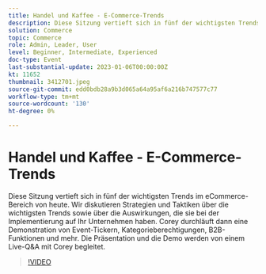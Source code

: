 ```yaml
---
title: Handel und Kaffee - E-Commerce-Trends
description: Diese Sitzung vertieft sich in fünf der wichtigsten Trends im eCommerce-Bereich von heute. Wir diskutieren Strategien und Taktiken über die wichtigsten Trends sowie über die Auswirkungen, die sie bei der Implementierung auf Ihr Unternehmen haben. Corey durchläuft dann eine Demonstration von Event-Tickern, Kategorieberechtigungen, B2B-Funktionen und mehr. Die Präsentation und die Demo werden von einem Live-Q&A mit Corey begleitet.
solution: Commerce
topic: Commerce
role: Admin, Leader, User
level: Beginner, Intermediate, Experienced
doc-type: Event
last-substantial-update: 2023-01-06T00:00:00Z
kt: 11652
thumbnail: 3412701.jpeg
source-git-commit: edd0bdb28a9b3d065a64a95af6a216b747577c77
workflow-type: tm+mt
source-wordcount: '130'
ht-degree: 0%

---
```


# Handel und Kaffee - E-Commerce-Trends

Diese Sitzung vertieft sich in fünf der wichtigsten Trends im eCommerce-Bereich von heute. Wir diskutieren Strategien und Taktiken über die wichtigsten Trends sowie über die Auswirkungen, die sie bei der Implementierung auf Ihr Unternehmen haben. Corey durchläuft dann eine Demonstration von Event-Tickern, Kategorieberechtigungen, B2B-Funktionen und mehr. Die Präsentation und die Demo werden von einem Live-Q&amp;A mit Corey begleitet.

>[!VIDEO](https://video.tv.adobe.com/v/3412701/?quality=12&learn=on)
